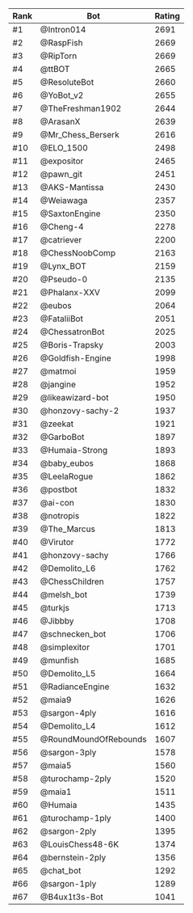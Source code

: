 Rank|Bot|Rating
---|---|---
#1|@Intron014|2691
#2|@RaspFish|2669
#3|@RipTorn|2669
#4|@ttBOT|2665
#5|@ResoluteBot|2660
#6|@YoBot_v2|2655
#7|@TheFreshman1902|2644
#8|@ArasanX|2639
#9|@Mr_Chess_Berserk|2616
#10|@ELO_1500|2498
#11|@expositor|2465
#12|@pawn_git|2451
#13|@AKS-Mantissa|2430
#14|@Weiawaga|2357
#15|@SaxtonEngine|2350
#16|@Cheng-4|2278
#17|@catriever|2200
#18|@ChessNoobComp|2163
#19|@Lynx_BOT|2159
#20|@Pseudo-0|2135
#21|@Phalanx-XXV|2099
#22|@eubos|2064
#23|@FataliiBot|2051
#24|@ChessatronBot|2025
#25|@Boris-Trapsky|2003
#26|@Goldfish-Engine|1998
#27|@matmoi|1959
#28|@jangine|1952
#29|@likeawizard-bot|1950
#30|@honzovy-sachy-2|1937
#31|@zeekat|1921
#32|@GarboBot|1897
#33|@Humaia-Strong|1893
#34|@baby_eubos|1868
#35|@LeelaRogue|1862
#36|@postbot|1832
#37|@ai-con|1830
#38|@notropis|1822
#39|@The_Marcus|1813
#40|@Virutor|1772
#41|@honzovy-sachy|1766
#42|@Demolito_L6|1762
#43|@ChessChildren|1757
#44|@melsh_bot|1739
#45|@turkjs|1713
#46|@Jibbby|1708
#47|@schnecken_bot|1706
#48|@simplexitor|1701
#49|@munfish|1685
#50|@Demolito_L5|1664
#51|@RadianceEngine|1632
#52|@maia9|1626
#53|@sargon-4ply|1616
#54|@Demolito_L4|1612
#55|@RoundMoundOfRebounds|1607
#56|@sargon-3ply|1578
#57|@maia5|1560
#58|@turochamp-2ply|1520
#59|@maia1|1511
#60|@Humaia|1435
#61|@turochamp-1ply|1400
#62|@sargon-2ply|1395
#63|@LouisChess48-6K|1374
#64|@bernstein-2ply|1356
#65|@chat_bot|1292
#66|@sargon-1ply|1289
#67|@B4ux1t3s-Bot|1041
